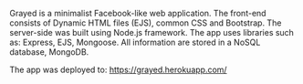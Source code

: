 Grayed is a minimalist Facebook-like web application. The front-end consists of Dynamic HTML files (EJS), common CSS and Bootstrap. The server-side was built using Node.js framework. The app uses libraries such as: Express, EJS, Mongoose. All information are stored in a NoSQL database, MongoDB.

The app was deployed to: https://grayed.herokuapp.com/
